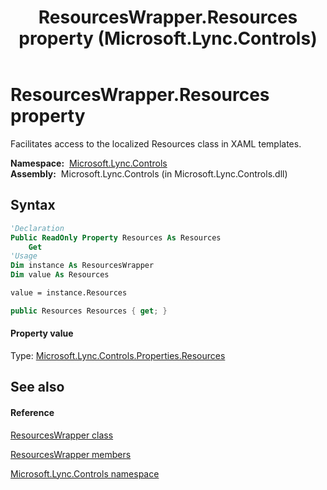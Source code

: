 ﻿---
title: ResourcesWrapper.Resources property  (Microsoft.Lync.Controls)
TOCTitle: 'Resources property '
ms:assetid: P:Microsoft.Lync.Controls.ResourcesWrapper.Resources_DI_3_UC_OCS14MrefLyncWPF
ms:mtpsurl: https://msdn.microsoft.com/en-us/library/microsoft.lync.controls.resourceswrapper.resources_di_3_uc_ocs14mreflyncwpf(v=office.15)
ms:contentKeyID: 48595720
ms.date: 07/28/2014
mtps_version: v=office.15
f1_keywords:
- Microsoft.Lync.Controls.ResourcesWrapper.Resources
dev_langs:
- CSharp
- JScript
- VB
- other
---

# ResourcesWrapper.Resources property

Facilitates access to the localized Resources class in XAML templates.

**Namespace:**  [Microsoft.Lync.Controls](microsoft-lync-controls-namespace_1.md)  
**Assembly:**  Microsoft.Lync.Controls (in Microsoft.Lync.Controls.dll)

## Syntax

``` vb
'Declaration
Public ReadOnly Property Resources As Resources
    Get
'Usage
Dim instance As ResourcesWrapper
Dim value As Resources

value = instance.Resources
```

``` csharp
public Resources Resources { get; }
```

#### Property value

Type: [Microsoft.Lync.Controls.Properties.Resources](resources-class-microsoft-lync-controls-properties_1.md)  

## See also

#### Reference

[ResourcesWrapper class](resourceswrapper-class-microsoft-lync-controls_1.md)

[ResourcesWrapper members](resourceswrapper-members-microsoft-lync-controls_1.md)

[Microsoft.Lync.Controls namespace](microsoft-lync-controls-namespace_1.md)

